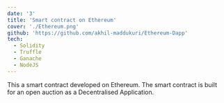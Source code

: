 ```yaml
---
date: '3'
title: 'Smart contract on Ethereum'
cover: './Ethereum.png'
github: 'https://github.com/akhil-maddukuri/Ethereum-Dapp'
tech:
  - Solidity
  - Truffle
  - Ganache
  - NodeJS
---
```


This a smart contract developed on Ethereum. The smart contract is built for an open auction as a Decentralised Application.
